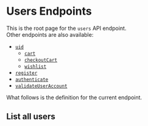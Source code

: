 # Users Endpoints
This is the root page for the `users` API endpoint. <br />Other endpoints are also available:
- [`uid`](UserUID.md)
  - [`cart`](UserCart.md)
  - [`checkoutCart`](CheckoutCart.md)
  - [`wishlist`](UserWishlist.md)
- [`register`](UsersRegister.md)
- [`authenticate`](UserAuthenticate.md)
- [`validateUserAccount`](UserValidateAccount.md)


What follows is the definition for the current endpoint.

## List all users

<api-endpoint openapi-path="../../../../cat-php-api_openapi.json" method="GET" endpoint="/api/v1/users"/>

